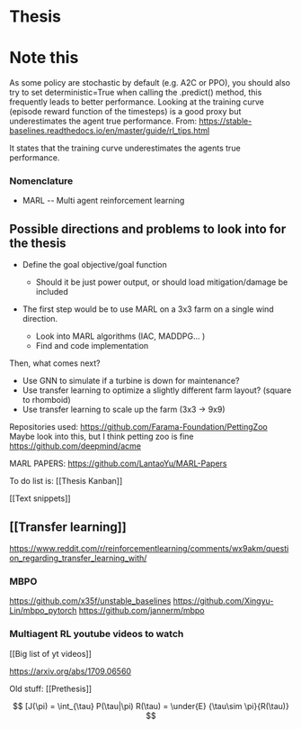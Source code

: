 # Thesis

# Note this
As some policy are stochastic by default (e.g. A2C or PPO), you should also try to set deterministic=True when calling the .predict() method, this frequently leads to better performance. Looking at the training curve (episode reward function of the timesteps) is a good proxy but underestimates the agent true performance.
From: https://stable-baselines.readthedocs.io/en/master/guide/rl_tips.html

It states that the training curve underestimates the agents true performance.


### Nomenclature
- MARL --  Multi agent reinforcement learning   

## Possible directions and problems to look into for the thesis

- Define the goal objective/goal function
	- Should it be just power output, or should load mitigation/damage be included 

- The first step would be to use MARL on a 3x3 farm on a single wind direction.
	- Look into MARL algorithms (IAC, MADDPG... )
	- Find and code implementation

Then, what comes next?
- Use GNN to simulate if a turbine is down for maintenance?
- Use transfer learning to optimize a slightly different farm layout? (square to rhomboid) 
- Use transfer learning to scale up the farm (3x3 -> 9x9)



Repositories used:
https://github.com/Farama-Foundation/PettingZoo
Maybe look into this, but I think petting zoo is fine
https://github.com/deepmind/acme




MARL PAPERS:
https://github.com/LantaoYu/MARL-Papers

To do list is:
[[Thesis Kanban]]

[[Text snippets]]


## [[Transfer learning]]



https://www.reddit.com/r/reinforcementlearning/comments/wx9akm/question_regarding_transfer_learning_with/

### MBPO
https://github.com/x35f/unstable_baselines
https://github.com/Xingyu-Lin/mbpo_pytorch
https://github.com/jannerm/mbpo

### Multiagent RL youtube videos to watch
[[Big list of yt videos]]



https://arxiv.org/abs/1709.06560

Old stuff:
[[Prethesis]]

$$ [J(\pi) = \int_{\tau} P(\tau|\pi) R(\tau) = \under{E} {\tau\sim \pi}{R(\tau)} $$